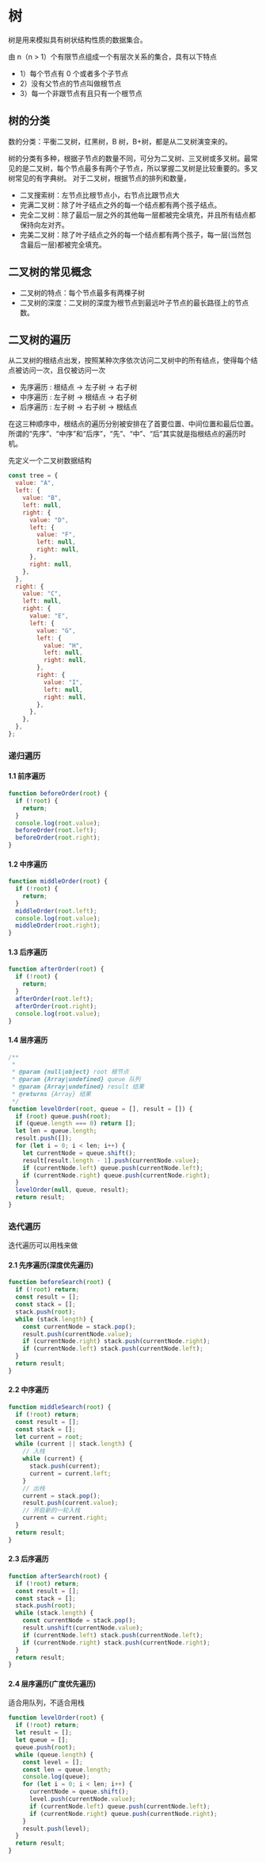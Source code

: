 # 树

树是用来模拟具有树状结构性质的数据集合。

由 n（n > 1）个有限节点组成一个有层次关系的集合，具有以下特点

- 1）每个节点有 0 个或者多个子节点
- 2）没有父节点的节点叫做根节点
- 3）每一个非跟节点有且只有一个根节点

## 树的分类

数的分类：平衡二叉树，红黑树，B 树，B+树，都是从二叉树演变来的。

树的分类有多种，根据子节点的数量不同，可分为二叉树、三叉树或多叉树。最常见的是二叉树，每个节点最多有两个子节点，所以掌握二叉树是比较重要的。多叉树常见的有字典树。 对于二叉树，根据节点的排列和数量，

- 二叉搜索树：左节点比根节点小，右节点比跟节点大
- 完满二叉树：除了叶子结点之外的每一个结点都有两个孩子结点。
- 完全二叉树：除了最后一层之外的其他每一层都被完全填充，并且所有结点都保持向左对齐。
- 完美二叉树：除了叶子结点之外的每一个结点都有两个孩子，每一层(当然包含最后一层)都被完全填充。

## 二叉树的常见概念

- 二叉树的特点：每个节点最多有两棵子树
- 二叉树的深度：二叉树的深度为根节点到最远叶子节点的最长路径上的节点数。

## 二叉树的遍历

从二叉树的根结点出发，按照某种次序依次访问二叉树中的所有结点，使得每个结点被访问一次，且仅被访问一次

- 先序遍历 : 根结点 -> 左子树 -> 右子树
- 中序遍历 : 左子树 -> 根结点 -> 右子树
- 后序遍历 : 左子树 -> 右子树 -> 根结点

在这三种顺序中，根结点的遍历分别被安排在了首要位置、中间位置和最后位置。所谓的“先序”、“中序”和“后序”，“先”、“中”、“后”其实就是指根结点的遍历时机。

先定义一个二叉树数据结构

```js
const tree = {
  value: "A",
  left: {
    value: "B",
    left: null,
    right: {
      value: "D",
      left: {
        value: "F",
        left: null,
        right: null,
      },
      right: null,
    },
  },
  right: {
    value: "C",
    left: null,
    right: {
      value: "E",
      left: {
        value: "G",
        left: {
          value: "H",
          left: null,
          right: null,
        },
        right: {
          value: "I",
          left: null,
          right: null,
        },
      },
    },
  },
};
```

### 递归遍历

#### 1.1 前序遍历

```js
function beforeOrder(root) {
  if (!root) {
    return;
  }
  console.log(root.value);
  beforeOrder(root.left);
  beforeOrder(root.right);
}
```

#### 1.2 中序遍历

```js
function middleOrder(root) {
  if (!root) {
    return;
  }
  middleOrder(root.left);
  console.log(root.value);
  middleOrder(root.right);
}
```

#### 1.3 后序遍历

```js
function afterOrder(root) {
  if (!root) {
    return;
  }
  afterOrder(root.left);
  afterOrder(root.right);
  console.log(root.value);
}
```

#### 1.4 层序遍历

```js
/**
 *
 * @param {null|object} root 根节点
 * @param {Array|undefined} queue 队列
 * @param {Array|undefined} result 结果
 * @returns {Array} 结果
 */
function levelOrder(root, queue = [], result = []) {
  if (root) queue.push(root);
  if (queue.length === 0) return [];
  let len = queue.length;
  result.push([]);
  for (let i = 0; i < len; i++) {
    let currentNode = queue.shift();
    result[result.length - 1].push(currentNode.value);
    if (currentNode.left) queue.push(currentNode.left);
    if (currentNode.right) queue.push(currentNode.right);
  }
  levelOrder(null, queue, result);
  return result;
}
```

### 迭代遍历

迭代遍历可以用栈来做

#### 2.1 先序遍历(深度优先遍历)

```js
function beforeSearch(root) {
  if (!root) return;
  const result = [];
  const stack = [];
  stack.push(root);
  while (stack.length) {
    const currentNode = stack.pop();
    result.push(currentNode.value);
    if (currentNode.right) stack.push(currentNode.right);
    if (currentNode.left) stack.push(currentNode.left);
  }
  return result;
}
```

#### 2.2 中序遍历

```js
function middleSearch(root) {
  if (!root) return;
  const result = [];
  const stack = [];
  let current = root;
  while (current || stack.length) {
    // 入栈
    while (current) {
      stack.push(current);
      current = current.left;
    }
    // 出栈
    current = stack.pop();
    result.push(current.value);
    // 开启新的一轮入栈
    current = current.right;
  }
  return result;
}
```

#### 2.3 后序遍历

```js
function afterSearch(root) {
  if (!root) return;
  const result = [];
  const stack = [];
  stack.push(root);
  while (stack.length) {
    const currentNode = stack.pop();
    result.unshift(currentNode.value);
    if (currentNode.left) stack.push(currentNode.left);
    if (currentNode.right) stack.push(currentNode.right);
  }
  return result;
}
```

#### 2.4 层序遍历(广度优先遍历)

适合用队列，不适合用栈

```js
function levelOrder(root) {
  if (!root) return;
  let result = [];
  let queue = [];
  queue.push(root);
  while (queue.length) {
    const level = [];
    const len = queue.length;
    console.log(queue);
    for (let i = 0; i < len; i++) {
      currentNode = queue.shift();
      level.push(currentNode.value);
      if (currentNode.left) queue.push(currentNode.left);
      if (currentNode.right) queue.push(currentNode.right);
    }
    result.push(level);
  }
  return result;
}
```
